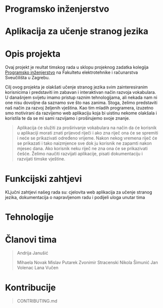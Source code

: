 # Programsko inženjerstvo
# Aplikacija za učenje stranog jezika


# Opis projekta
Ovaj projekt je reultat timskog rada u sklopu projeknog zadatka kolegija [Programsko inženjerstvo](https://www.fer.unizg.hr/predmet/proinz) na Fakultetu elektrotehnike i računarstva Sveučilišta u Zagrebu. 

Cilj ovog projekta je olakšati učenje stranog jezika svim zainteresiranim korisnicima i predstaviti im zabavan i interaktivan način razvoja vokabulara. 
U današnjem svijetu imamo pristup raznim tehnologijama, ali nekada nam ni one nisu dovoljne da saznamo sve što nas zanima. Stoga, želimo predstaviti naš način za razvoj željenih vještina.
Kao tim mladih programera, izuzetno smo motivirani da razvijemo web aplikaciju koja bi uistinu nekome olakšala i koristila te da se mi sami razvijamo i proširujemo svoje znanje. 

> Aplikacija će služiti za proširivanje vokabulara na način da će korisnik u aplikaciji morati znati prijevod riječi i ako zna riječ ona će se spremiti i neće se prikazivati određeno vrijeme. Nakon nekog vremena riječ će se prikazati i tako naizmjence sve dok ju korisnik ne zapamti nakon mjesec dana. Ako korisnik neku riječ ne zna ona će se prikazivati češće.
> Želimo naučiti razvijati aplikacije, pisati dokumentaciju i razvijati timske vještine.

# Funkcijski zahtjevi
KLjučni zahtjevi našeg rada su: cjelovita web aplikacija za učenje stranog jezika, dokumentacija o napravljenom radu i podijeli uloga unutar tima

# Tehnologije

# Članovi tima
> Andrija Janušić
> 
> Mihaela Novak
> Mislav Putarek
> Zvonimir Stracenski
> Nikola Šimunić
> Jan Volenac
> Lana Vučen

# Kontribucije
> CONTRIBUTING.md

